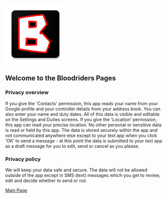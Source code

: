 ![Logo](ic_launcher.png)

## Welcome to the Bloodriders Pages

### Privacy overview
If you give the 'Contacts' permission, this app reads your name from your Google profile and your controller details from your address book. You can also enter your name and duty dates. All of this data is visible and editable on the Settings and Duties screens. If you give the 'Location' permission, this app can read your precise location. No other personal or sensitive data is read or held by this app. The data is stored securely within the app and not communicated anywhere else except to your text app when you click 'OK' to send a message - at this point the data is submitted to your text app as a draft message for you to edit, send or cancel as you please.

### Privacy policy
We will keep your data safe and secure. The data will not be allowed outside of the app except in SMS (text) messages which you get to review, edit and decide whether to send or not.

[Main Page](https://roxburd.github.io/bloodriders/)
